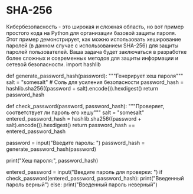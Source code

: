 # SHA-256
Кибербезопасность - это широкая и сложная область, но вот пример простого кода на Python для организации базовой защиты пароля.  
Этот пример демонстрирует, как можно использовать хеширование паролей (в данном случае с использованием SHA-256) для защиты паролей пользователей. Ваша задача будет заключаться в разработке более сложных и современных методов для защиты информации и сетевой безопасности.
import hashlib

def generate_password_hash(password):
    """Генерирует хеш пароля"""
    salt = "somesalt"   # Соль для усиления безопасности
    password_hash = hashlib.sha256((password + salt).encode()).hexdigest()
    return password_hash

def check_password(password, password_hash):
    """Проверяет, соответствует ли пароль его хешу"""
    salt = "somesalt"
    entered_password_hash = hashlib.sha256((password + salt).encode()).hexdigest()
    return password_hash == entered_password_hash

password = input("Введите пароль: ")
password_hash = generate_password_hash(password)

print("Хеш пароля:", password_hash)

entered_password = input("Введите пароль для проверки: ")
if check_password(entered_password, password_hash):
    print("Введенный пароль верный")
else:
    print("Введенный пароль неверный")
